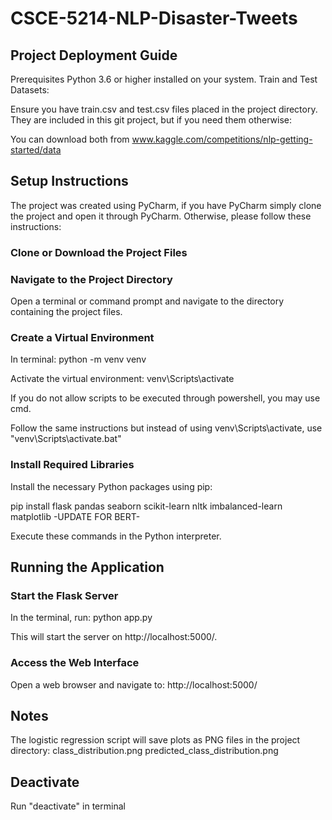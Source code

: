 # CSCE-5214-NLP-Disaster-Tweets

## Project Deployment Guide

Prerequisites
Python 3.6 or higher installed on your system.
Train and Test Datasets: 

Ensure you have train.csv and test.csv files placed in the project directory.
They are included in this git project, but if you need them otherwise:

You can download both from www.kaggle.com/competitions/nlp-getting-started/data

## Setup Instructions

The project was created using PyCharm, if you have PyCharm simply clone the project and open it through PyCharm.
Otherwise, please follow these instructions:

### Clone or Download the Project Files

### Navigate to the Project Directory

Open a terminal or command prompt and navigate to the directory containing the project files.

### Create a Virtual Environment

In terminal:
python -m venv venv

Activate the virtual environment:
venv\Scripts\activate

If you do not allow scripts to be executed through powershell, you may use cmd. 

Follow the same instructions
but instead of using venv\Scripts\activate, use "venv\Scripts\activate.bat"

### Install Required Libraries

Install the necessary Python packages using pip:

pip install flask pandas seaborn scikit-learn nltk imbalanced-learn matplotlib -UPDATE FOR BERT-

Execute these commands in the Python interpreter.

## Running the Application
### Start the Flask Server

In the terminal, run: python app.py

This will start the server on http://localhost:5000/.

### Access the Web Interface

Open a web browser and navigate to:
http://localhost:5000/

## Notes
The logistic regression script will save plots as PNG files in the project directory:
class_distribution.png
predicted_class_distribution.png

## Deactivate
Run "deactivate" in terminal